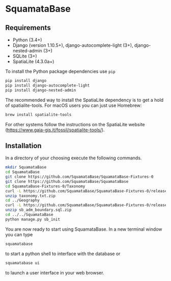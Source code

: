# SquamataBase

## Requirements
+ Python (3.4+)
+ Django (version 1.10.5+), django-autocomplete-light (3+), django-nested-admin (3+)
+ SQLite (3+)
+ SpatiaLite (4.3.0a+)

To install the Python package dependencies use `pip`
```bash
pip install django
pip install django-autocomplete-light
pip install django-nested-admin
```

The recommended way to install the SpatiaLite dependency is to get a hold of spatialite-tools. For macOS users you can just use Homebrew:
```bash
brew install spatialite-tools
```
For other systems follow the instructions on the SpatiaLite website (https://www.gaia-gis.it/fossil/spatialite-tools/). 

## Installation
In a directory of your choosing execute the following commands.
```bash
mkdir SquamataBase
cd SquamataBase
git clone https://github.com/SquamataBase/SquamataBase-Fixtures-0
git clone https://github.com/SquamataBase/SquamataBase
cd SquamataBase-Fixtures-0/Taxonomy
curl -L https://github.com/SquamataBase/SquamataBase-Fixtures-0/releases/download/v1/taxonomy.txt.zip > taxonomy.txt.zip
unzip taxonomy.txt.zip
cd ../Geography
curl -L https://github.com/SquamataBase/SquamataBase-Fixtures-0/releases/download/v1/sb_adm_boundary.sql.zip > sb_adm_boundary.sql.zip
unzip sb_adm_boundary.sql.zip
cd ../../SquamataBase
python manage.py sb_init
```
You are now ready to start using SquamataBase. In a new terminal window you can type
```bash
squamatabase
```
to start a python shell to interface with the database or
```bash
squamatabase ui
```
to launch a user interface in your web browser.
